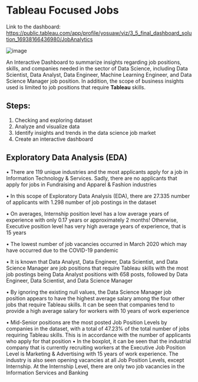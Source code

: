 # Tableau Focused Jobs

Link to the dashboard: https://public.tableau.com/app/profile/yosuaw/viz/3_5_final_dashboard_solution_16938166436980/JobAnalytics

![image](https://github.com/yosuaw/Tableau-Focused-Jobs/assets/80568597/7b523c84-2d42-4acd-98c8-6ee0308f078b)

An Interactive Dashboard to summarize insights regarding job positions, skills, and companies needed in the sector of Data Science, including Data Scientist, Data Analyst, Data Engineer, Machine Learning Engineer, and Data Science Manager job position. In addition, the scope of business insights used is limited to job positions that require <b>Tableau</b> skills.

## Steps:
1. Checking and exploring dataset
2. Analyze and visualize data
3. Identify insights and trends in the data science job market
4. Create an interactive dashboard

## Exploratory Data Analysis (EDA)
• There are 119 unique industries and the most applicants apply for a job in Information Technology & Services. Sadly, there are no applicants that apply for jobs in Fundraising and Apparel & Fashion industries

• In this scope of Exploratory Data Analysis (EDA), there are 27.335 number of applicants with 1.298 number of job postings in the dataset

• On averages, Internship position level has a low average years of experience with only 0.17 years or approximately 2 months! Otherwise, Executive position level has very high average years of experience, that is 15 years

• The lowest number of job vacancies occurred in March 2020 which may have occurred due to the COVID-19 pandemic

• It is known that Data Analyst, Data Engineer, Data Scientist, and Data Science Manager are job positions that require Tableau skills with the most job postings being Data Analyst positions with 658 posts, followed by Data Engineer, Data Scientist, and Data Science Manager

• By ignoring the existing null values, the Data Science Manager job position appears to have the highest average salary among the four other jobs that require Tableau skills. It can be seen that companies tend to provide a high average salary for workers with 10 years of work experience

• Mid-Senior positions are the most posted Job Position Levels by companies in the dataset, with a total of 47.23% of the total number of jobs requiring Tableau skills. This is in accordance with the number of applicants who apply for that position
• In the boxplot, it can be seen that the industrial company that is currently recruiting workers at the Executive Job Position Level is Marketing & Advertising with 15 years of work experience. The industry is also seen opening vacancies at all Job Position Levels, except Internship. At the Internship Level, there are only two job vacancies in the Information Services and Banking
